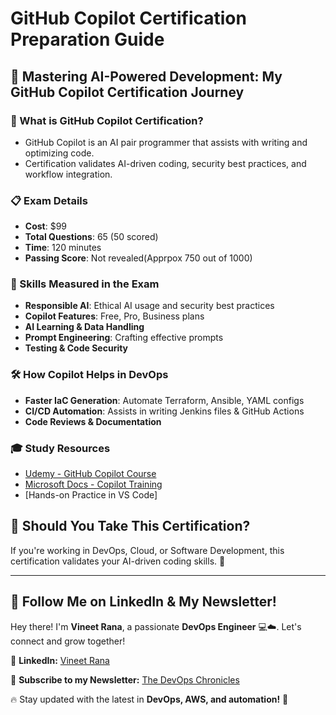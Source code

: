 # GitHub Copilot Certification Preparation Guide

## 🚀 Mastering AI-Powered Development: My GitHub Copilot Certification Journey

### 🎯 What is GitHub Copilot Certification?
- GitHub Copilot is an AI pair programmer that assists with writing and optimizing code.
- Certification validates AI-driven coding, security best practices, and workflow integration.

### 📋 Exam Details
- **Cost**: $99
- **Total Questions**: 65 (50 scored)
- **Time**: 120 minutes
- **Passing Score**: Not revealed(Apprpox 750 out of 1000)

### 📌 Skills Measured in the Exam
- **Responsible AI**: Ethical AI usage and security best practices
- **Copilot Features**: Free, Pro, Business plans
- **AI Learning & Data Handling**
- **Prompt Engineering**: Crafting effective prompts
- **Testing & Code Security**

### 🛠 How Copilot Helps in DevOps
- **Faster IaC Generation**: Automate Terraform, Ansible, YAML configs
- **CI/CD Automation**: Assists in writing Jenkins files & GitHub Actions
- **Code Reviews & Documentation**

### 🎓 Study Resources
- [Udemy - GitHub Copilot Course](https://www.udemy.com/)
- [Microsoft Docs - Copilot Training](https://learn.microsoft.com/en-us/training/modules/introduction-to-github-copilot/)
- [Hands-on Practice in VS Code]

## 🎯 Should You Take This Certification?
If you're working in DevOps, Cloud, or Software Development, this certification validates your AI-driven coding skills. 🚀

---

## 🚀 Follow Me on LinkedIn & My Newsletter!  

Hey there! I'm **Vineet Rana**, a passionate **DevOps Engineer** 💻☁️. Let's connect and grow together!  

🔗 **LinkedIn:** [Vineet Rana](https://www.linkedin.com/in/vineetrana)  

📩 **Subscribe to my Newsletter:** [The DevOps Chronicles](https://www.linkedin.com/build-relation/newsletter-follow?entityUrn=7276114874349375488)  

🔥 Stay updated with the latest in **DevOps, AWS, and automation!** 🚀  
